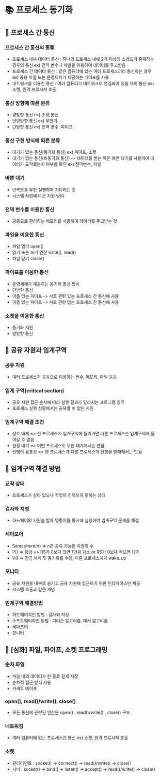 
# 📚 프로세스 동기화

## 📌 프로세스 간 통신

### 프로세스 간 통신의 종류

- 프로세스 내부 데이터 통신 : 하나의 프로세스 내에 2개 이상의 스레드가 존재하는 경우의 통신 ex)  전역 변수나 파일을 이용하여 데이터를 주고받음
- 프로세스 간 데이터 통신 : 같은 컴퓨터에 있는 여러 프로세스끼리 통신하는 경우 ex) 공용 파일 또는 운영체제가 제공하는 파이프를 사용
- 네트워크를 이용한 통신 : 여러 컴퓨터가 네트워크로 연결되어 있을 때의 통신 ex) 소켓, 원격 프로시저 호출

### 통신 방향에 따른 분류

- 양방향 통신   ex) 소켓 통신
- 반양방향 통신 ex) 무전기
- 단방향 통신   ex) 전역 변수, 파이프

### 통신 구현 방식에 따른 분류

- 대기가 있는 통신(동기화 통신) ex) 파이프, 소켓
- 대기가 없는 통신(비동기화 통신) -> 데이터를 받는 쪽은 바쁜 대기를 사용하여 데이터가 도착했는지 여부를 확인 ex) 전역변수, 파일

### 바쁜 대기

- 반복문을 무한 실행하며 기다리는 것
- 시스템 차원에서 큰 자원 낭비

### 전역 변수를 이용한 통신

- 공동으로 관리하는 메모리를 사용하여 데이터를 주고받는 것

### 파일을 이용한 통신

- 파일 열기 open()
- 읽기 또는 쓰기 연산 write(), read()
- 파일 닫기 close()

### 파이프를 이용한 통신

- 운영체제가 제공하는 동기화 통신 방식
- 단방향 통신
- 이름 없는 파이프 -> 서로 관련 있는 프로세스 간 통신에 사용
- 이름 있는 파이프 -> 서로 관련 없는 프로세스 간 통신에 사용

### 소켓을 이용한 통신

- 동기화 지원
- 양방향 통신

## 📌 공유 자원과 임계구역

### 공유 자원

- 여러 프로세스가 공동으로 이용하는 변수, 메모리, 파일 등등

### 임계 구역(critical section)

- 공유 자원 접근 순서에 따라 실행 결과가 달라지는 프로그램 영역
- 프로세스 실행 상황에서는 공유할 수 없는 자원

### 임계구역 해결 조건

- 상호 배제 => 한 프로세스가 임계구역에 들어가면 다른 프로세스는 임계구역에 들어갈 수 없음
- 한정 대기 => 어떤 프로세스도 무한 대기해서는 안됨
- 진행의 융통성 => 한 프로세스가 다른 프로세스의 진행을 방해해서는 안됨

## 📌 임계구역 해결 방법

### 교착 상태

- 프로세스가 살아 있으나 작업이 진행되지 못하는 상태

### 검사와 지정

- 하드웨어의 지원을 받아 명령어를 동시에 실행하여 임계구역 문제를 해결

### 세마포어

- Semaphore(n) => n은 공유 가능한 자원의 수
- P() => 잠금 => RS가 0보다 크면 1만큼 감소 or RS가 0보다 작으면 대기
- V() => 잠금 해제 및 동기화를 수행, 다른 프로세스에게 wake_up

### 모니터

- 공유 자원을 내부로 숨기고 공유 자원에 접근하기 위한 인터페이스만 제공
- 시스템 호출과 같은 개념

### 임계구역 해결방법

- 하드웨어적인 방법 : 검사와 지정
- 소프트웨어적인 방법 : 피터슨 알고리즘, 데커 알고리즘
- 세마포어
- 모니터

## 📌 [심화] 파일, 파이프, 소켓 프로그래밍

### 순차 파일

- 파일 내의 데이터가 한 줄로 길게 저장
- 순차적 접근 방식 사용
- 카세트 테이프

### open(), read()/write(), close()

- 모든 통신에 관련된 연산은 open() , read()/write() , close() 구조

### 네트워킹

- 여러 컴퓨터에 있는 프로세스간 통신 ex) 소켓, 원격 프로시저 호출

### 소켓 

- 클라이언트 : socket() ->                       connect() -> read()/write() -> close()
- 서버       : socket() -> bind() -> listen() ->  accept() -> read()/write() -> close()

